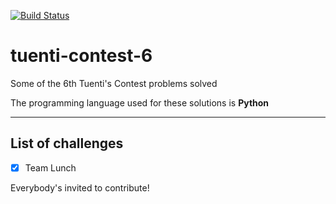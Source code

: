 [![Build Status](https://travis-ci.org/joanlopez/tuenti-contest-6.svg?branch=master)](https://travis-ci.org/joanlopez/tuenti-contest-6)
# tuenti-contest-6
Some of the 6th Tuenti's Contest problems solved

The programming language used for these solutions is **Python**

------------------
List of challenges
------------------

- [X] Team Lunch

Everybody's invited to contribute!
